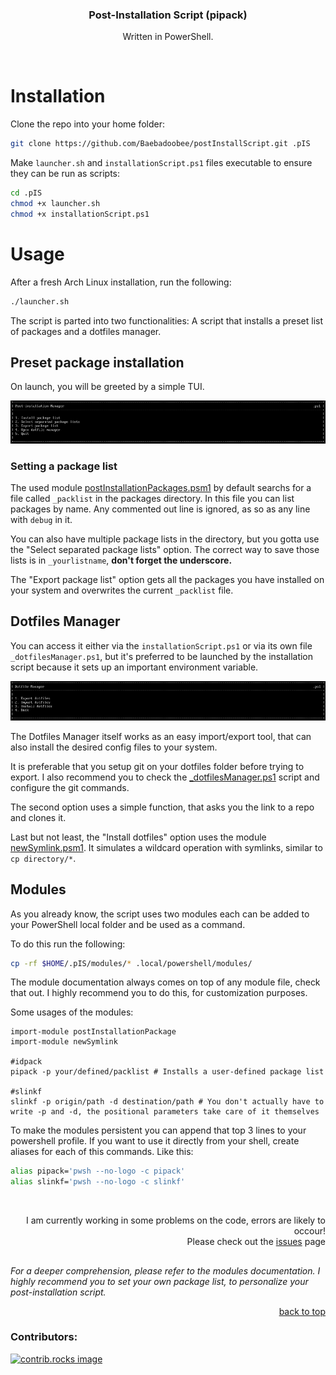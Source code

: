 <a id="readme-top"></a>

<!--
<br />
<div align="center">
  <a href="https://github.com/github_username/repo_name">
    <img src="images/logo.png" alt="Logo" width="80" height="80">
  </a>
</div>
 -->
 
<h3 align="center">Post-Installation Script (pipack)</h3>
  <p align="center">Written in PowerShell.</p>
<br />

<!--
<details>
  <summary>Table of Contents</summary>
  <ol>
    <li><a href="#installation">Installation</a></li>
    <li><a href="#usage">Usage</a></li>
  </ol>
</details>
-->

<!-- ABOUT THE PROJECT -->
# Installation

Clone the repo into your home folder:

   ```sh
   git clone https://github.com/Baebadoobee/postInstallScript.git .pIS
   ```
Make `launcher.sh` and `installationScript.ps1` files executable to ensure they can be run as scripts:
   
   ```sh
   cd .pIS
   chmod +x launcher.sh
   chmod +x installationScript.ps1
   ```

<!-- USAGE EXAMPLES -->
# Usage

After a fresh Arch Linux installation, run the following:

```sh
./launcher.sh
```

The script is parted into two functionalities: A script that installs a preset list of packages and a dotfiles manager.

## Preset package installation

On launch, you will be greeted by a simple TUI.

<img src="preview/pIS.png"></img>

### Setting a package list

The used module <a href="modules/postInstallationPackages/postInstallationPackages.psm1">postInstallationPackages.psm1</a> by default searchs for a file called `_packlist` in the packages directory. In this file you can list packages by name. Any commented out line is ignored, as so as any line with `debug` in it.

You can also have multiple package lists in the directory, but you gotta use the "Select separated package lists" option. The correct way to save those lists is in `_yourlistname`, **don't forget the underscore.**

The "Export package list" option gets all the packages you have installed on your system and overwrites the current `_packlist` file.

## Dotfiles Manager

You can access it either via the `installationScript.ps1` or via its own file `_dotfilesManager.ps1`, but it's preferred to be launched by the installation script because it sets up an important environment variable. 

<img src="preview/dotmgr.png"></img>

The Dotfiles Manager itself works as an easy import/export tool, that can also install the desired config files to your system. 

It is preferable that you setup git on your dotfiles folder before trying to export. I also recommend you to check the <a href="scripts/_dotfilesManager.ps1">_dotfilesManager.ps1</a> script and configure the git commands.

The second option uses a simple function, that asks you the link to a repo and clones it.

Last but not least, the "Install dotfiles" option uses the module <a href="modules/newSymlink/newSymlink.psm1">newSymlink.psm1</a>. It simulates a wildcard operation with symlinks, similar to `cp directory/*`.

## Modules 

As you already know, the script uses two modules each can be added to your PowerShell local folder and be used as a command.

To do this run the following:

```sh
cp -rf $HOME/.pIS/modules/* .local/powershell/modules/
```

The module documentation always comes on top of any module file, check that out. I highly recommend you to do this, for customization purposes.

Some usages of the modules:

```pwsh
import-module postInstallationPackage
import-module newSymlink

#idpack
pipack -p your/defined/packlist # Installs a user-defined package list

#slinkf
slinkf -p origin/path -d destination/path # You don't actually have to write -p and -d, the positional parameters take care of it themselves
```

To make the modules persistent you can append that top 3 lines to your powershell profile. If you want to use it directly from your shell, create aliases for each of this commands. Like this:

```sh
alias pipack='pwsh --no-logo -c pipack'
alias slinkf='pwsh --no-logo -c slinkf'
```

</br>

<!-- <style type="text/css">
  p#warning {
    max-width: 60%; 
    font-size: 18px; 
    text-align: left; 
    font-weight: bold; 
    position: relative; 
    margin: 0;
  }
  p#warning:hover {
    color: #f1f1f1;
  }
</style> -->

<p align="right">I am currently working in some problems on the code, errors are likely to occour!</br>Please check out the <a href="doc/ISSUES.md">issues</a> page</p>


##
_For a deeper comprehension, please refer to the modules documentation. I highly recommend you to set your own package list, to personalize your post-installation script._

<p align="right"><a href="#readme-top">back to top</a></p>

### Contributors:

<a href="https://github.com/Baebadoobee/postInstallScript/graphs/contributors">
  <img src="https://contrib.rocks/image?repo=Baebadoobee/postInstallScript" alt="contrib.rocks image" />
</a>


